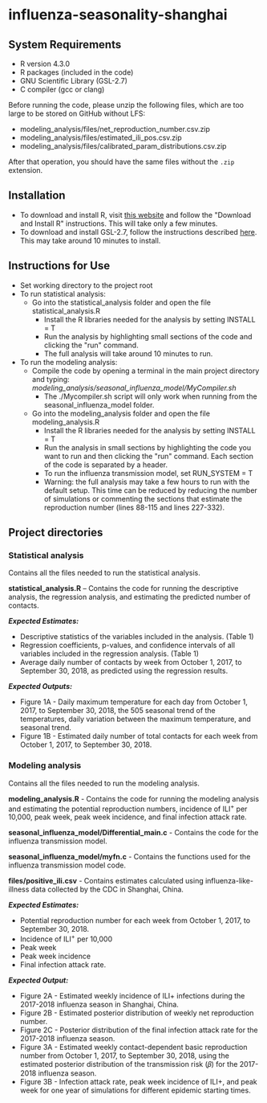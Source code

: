 # influenza-seasonality-shanghai
## System Requirements
- R version 4.3.0
- R packages (included in the code)
- GNU Scientific Library (GSL-2.7)
- C compiler (gcc or clang)

Before running the code, please unzip the following files, which are too large to be stored on GitHub without LFS:

- modeling_analysis/files/net_reproduction_number.csv.zip
- modeling_analysis/files/estimated_ili_pos.csv.zip
- modeling_analysis/files/calibrated_param_distributions.csv.zip

After that operation, you should have the same files without the `.zip` extension.

## Installation 
- To download and install R, visit [this website](https://cran.r-project.org/) and follow the "Download and Install R" instructions. This will take only a few minutes. 
- To download and install GSL-2.7, follow the instructions described [here](https://www.gnu.org/software/gsl/). This may take around 10 minutes to install. 

## Instructions for Use
- Set working directory to the project root
- To run statistical analysis:
  - Go into the statistical_analysis folder and open the file statistical_analysis.R 
    - Install the R libraries needed for the analysis by setting INSTALL = T 
    - Run the analysis by highlighting small sections of the code and clicking the "run" command. 
    - The full analysis will take around 10 minutes to run. 
- To run the modeling analysis:
  - Compile the code by opening a terminal in the main project directory and typing: *modeling_analysis/seasonal_influenza_model/MyCompiler.sh*
    - The ./Mycompiler.sh script will only work when running from the seasonal_influenza_model folder.
  - Go into the modeling_analysis folder and open the file modeling_analysis.R
    - Install the R libraries needed for the analysis by setting INSTALL = T 
    - Run the analysis in small sections by highlighting the code you want to run and then clicking the "run" command. Each section of the code is separated by a header.
    - To run the influenza transmission model, set RUN_SYSTEM = T
    - Warning: the full analysis may take a few hours to run with the default setup. This time can be reduced by reducing the number of simulations or commenting the sections that estimate the reproduction number (lines 88-115 and lines 227-332).

## Project directories
### Statistical analysis
Contains all the files needed to run the statistical analysis. 

**statistical_analysis.R** – Contains the code for running the descriptive analysis, the regression analysis, and estimating the predicted number of contacts. 

***Expected Estimates:***
- Descriptive statistics of the variables included in the analysis. (Table 1)
- Regression coefficients, p-values, and confidence intervals of all variables included in the regression analysis. (Table 1)
- Average daily number of contacts by week from October 1, 2017, to September 30, 2018, as predicted using the regression results. 

***Expected Outputs:***
- Figure 1A -  Daily maximum temperature for each day from October 1, 2017, to September 30, 2018, the 505 seasonal trend of the temperatures, daily variation between the maximum temperature, and seasonal trend.
- Figure 1B - Estimated daily number of total contacts for each week from October 1, 2017, to September 30, 2018.

### Modeling analysis
Contains all the files needed to run the modeling analysis. 

**modeling_analysis.R** - Contains the code for running the modeling analysis and estimating the potential reproduction numbers, incidence of ILI<sup>+</sup> per 10,000, peak week, peak week incidence, and final infection attack rate.

**seasonal_influenza_model/Differential_main.c** - Contains the code for the influenza transmission model. 

**seasonal_influenza_model/myfn.c** - Contains the functions used for the influenza transmission model code.

**files/positive_ili.csv** - Contains estimates calculated using influenza-like-illness data collected by the CDC in Shanghai, China. 

***Expected Estimates:***
- Potential reproduction number for each week from October 1, 2017, to September 30, 2018.
- Incidence of ILI<sup>+</sup> per 10,000 
- Peak week 
- Peak week incidence
- Final infection attack rate.

***Expected Output:***
- Figure 2A - Estimated weekly incidence of ILI+ infections during the 2017-2018 influenza season in Shanghai, China.
- Figure 2B - Estimated posterior distribution of weekly net reproduction number.
- Figure 2C - Posterior distribution of the final infection attack rate for the 2017-2018 influenza season.
- Figure 3A - Estimated weekly contact-dependent basic reproduction number from October 1, 2017, to September 30, 2018, using the estimated posterior distribution of the transmission risk (𝛽) for the 2017-2018 influenza season.
- Figure 3B - Infection attack rate, peak week incidence of ILI+, and peak week for one year of simulations for different epidemic starting times.

